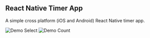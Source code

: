 ## React Native Timer App

A simple cross platform (iOS and Android) React Native timer app.

![Demo Select](./assets/select.png)
![Demo Count](./assets/countdown.png)
